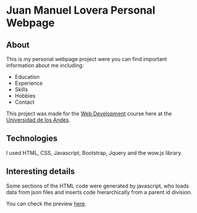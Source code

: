 # Juan Manuel Lovera Personal Webpage

## About

This is my personal webpage project were you can find important information about me including:

* Education
* Experience
* Skills
* Hobbies
* Contact

This project was made for the [Web Development](http://johnguerra.co/classes/webDevelopment_spring_2018/students/index.html) course here at the [Universidad de los Andes](https://uniandes.edu.co/en).

## Technologies

I used HTML, CSS, Javascript, Bootstrap, Jquery and the wow.js library.

## Interesting details

Some sections of the HTML code were generated by javascript, who loads data from json files and inserts code hierarchically from a parent id division.

You can check the preview [here](jmalovera10.github.io).

